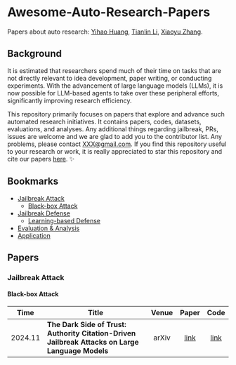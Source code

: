 # Awesome-Auto-Research-Papers
Papers about auto research:
[Yihao Huang](https://huang-yihao.github.io/), [Tianlin Li](https://ltl7155.github.io/), [Xiaoyu Zhang](https://shiningrain.github.io/).

## Background

It is estimated that researchers spend much of their time on tasks that are not directly relevant to idea development, paper writing, or conducting experiments. With the advancement of large language models (LLMs), it is now possible for LLM-based agents to take over these peripheral efforts, significantly improving research efficiency.

This repository primarily focuses on papers that explore and advance such automated research initiatives. It contains papers, codes, datasets, evaluations, and analyses. Any additional things regarding jailbreak, PRs, issues are welcome and we are glad to add you to the contributor list. Any problems, please contact XXX@gmail.com. If you find this repository useful to your research or work, it is really appreciated to star this repository and cite our papers [here](#Reference). :sparkles:


## Bookmarks

- [Jailbreak Attack](#jailbreak-attack)
  - [Black-box Attack](#black-box-attack)
- [Jailbreak Defense](#jailbreak-defense)
  - [Learning-based Defense](#learning-based-defense)
- [Evaluation & Analysis](#evaluation--analysis)
- [Application](#application)



## Papers




### Jailbreak Attack





#### Black-box Attack

| Time | Title                                                        |  Venue  |                            Paper                             |                             Code                             |
| ---- | ------------------------------------------------------------ | :-----: | :----------------------------------------------------------: | :----------------------------------------------------------: |
| 2024.11 | **The Dark Side of Trust: Authority Citation-Driven Jailbreak Attacks on Large Language Models** | arXiv | [link](https://arxiv.org/pdf/2411.11407) | [link](https://github.com/YancyKahn/DarkCite) |
